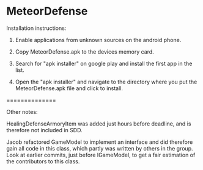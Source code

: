 MeteorDefense
=============
Installation instructions:

1. Enable applications from unknown sources on the android phone.

2. Copy MeteorDefense.apk to the devices memory card.

3. Search for "apk installer" on google play and install the first app in the list.

4. Open the "apk installer" and navigate to the directory where you put the MeteorDefense.apk file and click to install.

==============

Other notes:

HealingDefenseArmoryItem was added just hours before deadline, and is therefore not included in SDD.

Jacob refactored GameModel to implement an interface and did therefore gain all code in this class,
which partly was written by others in the group. Look at earlier commits, just before IGameModel, to
get a fair estimation of the contributors to this class.

